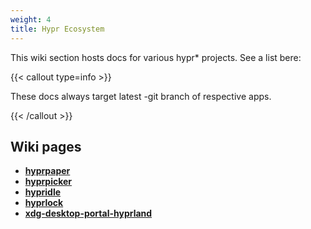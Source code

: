 ```yaml
---
weight: 4
title: Hypr Ecosystem
---
```


This wiki section hosts docs for various hypr* projects. See a list bere:

{{< callout type=info >}}

These docs always target latest -git branch of respective apps.

{{< /callout >}}

## Wiki pages

- **[hyprpaper](./hyprpaper)**
- **[hyprpicker](./hyprpicker)**
- **[hypridle](./hypridle)**
- **[hyprlock](./hyprlock)**
- **[xdg-desktop-portal-hyprland](./xdg-desktop-portal-hyprland)**

